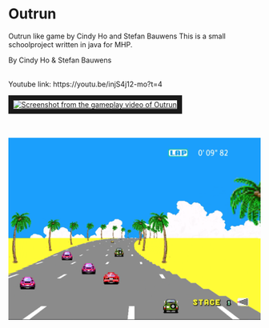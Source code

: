 # Outrun 


Outrun like game by Cindy Ho and Stefan Bauwens
This is a small schoolproject written in java for MHP.

By Cindy Ho & Stefan Bauwens
<br>
<br>
<p>Youtube link: https://youtu.be/injS4j12-mo?t=4</p>
<a href="https://youtu.be/injS4j12-mo?t=4" target="_blank">
<img src="https://user-images.githubusercontent.com/22680257/30482853-faa1e576-9a24-11e7-9c42-707855abc16f.png" 
alt="Screenshot from the gameplay video of Outrun" width="500" height="300" border="10"></a>
<br>
<br>
<br>

![Example](pic.png?raw=true "Outrun")
